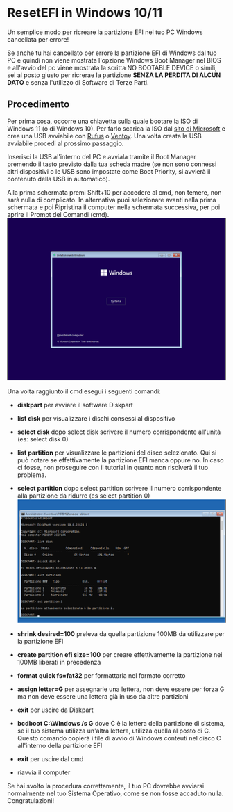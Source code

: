 # ResetEFI in Windows 10/11
Un semplice modo per ricreare la partizione EFI nel tuo PC Windows cancellata per errore!

Se anche tu hai cancellato per errore la partizione EFI di Windows dal tuo PC e quindi non viene mostrata l'opzione Windows Boot Manager nel BIOS e all'avvio del pc viene mostrata la scritta NO BOOTABLE DEVICE o simili, sei al posto giusto per ricrerae la partizione **SENZA LA PERDITA DI ALCUN DATO** e senza l'utilizzo di Software di Terze Parti.

## Procedimento
Per prima cosa, occorre una chiavetta sulla quale bootare la ISO di Windows 11 (o di Windows 10). Per farlo scarica la ISO dal [sito di Microsoft](https://www.microsoft.com/it-it/software-download/windows11) e crea una USB avviabile con [Rufus](https://rufus.ie/it/) o [Ventoy](https://www.ventoy.net/en/download.html). Una volta creata la USB avviabile procedi al prossimo passaggio.

Inserisci la USB al'interno del PC e avviala tramite il Boot Manager premendo il tasto previsto dalla tua scheda madre (se non sono connessi altri dispositivi o le USB sono impostate come Boot Priority, si avvierà il contenuto della USB in automatico).

Alla prima schermata premi Shift+10 per accedere al cmd, non temere, non sarà nulla di complicato. In alternativa puoi selezionare avanti nella prima schermata e poi Ripristina il computer nella schermata successiva, per poi aprire il Prompt dei Comandi (cmd).
![startup](Images/startup.png)

Una volta raggiunto il cmd esegui i seguenti comandi:
  + **diskpart** per avviare il software Diskpart
  + **list disk** per visualizzare i dischi consessi al dispositivo
  + **select disk** dopo select disk scrivere il numero corrispondente all'unità (es: select disk 0)
  + **list partition** per visualizzare le partizioni del disco selezionato. Qui si può notare se effettivamente la partizione EFI manca oppure no. In caso ci fosse, non proseguire con il tutorial in quanto non risolverà il tuo problema.
  + **select partition** dopo select partition scrivere il numero corrispondente alla partizione da ridurre (es select partition 0)
  ![diskpart](Images/diskpart1.png)
  + **shrink desired=100** preleva da quella partizione 100MB da utilizzare per la partizione EFI
  + **create partition efi size=100** per creare effettivamente la partizione nei 100MB liberati in precedenza
  + **format quick fs=fat32** per formattarla nel formato corretto
  + **assign letter=G** per assegnarle una lettera, non deve essere per forza G ma non deve essere una lettera già in uso da altre partizioni
  + **exit** per uscire da Diskpart
    
  + **bcdboot C:\Windows /s G** dove C è la lettera della partizione di sistema, se il tuo sistema utilizza un'altra lettera, utilizza quella al posto di C. Questo comando copierà i file di avvio di Windows conteuti nel disco C all'interno della partizione EFI
  + **exit** per uscire dal cmd
  + riavvia il computer

Se hai svolto la procedura correttamente, il tuo PC dovrebbe avviarsi normalmente nel tuo Sistema Operativo, come se non fosse accaduto nulla. Congratulazioni!
